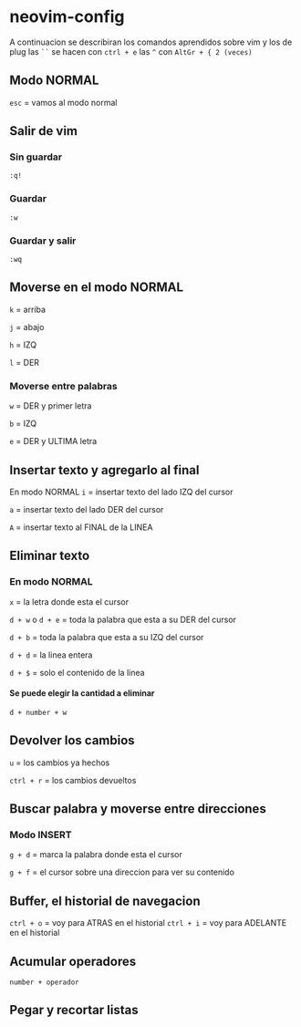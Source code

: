 # neovim-config

A continuacion se describiran los comandos aprendidos sobre vim y los de plug
las ` `` ` se hacen con `ctrl + e` las `^` con `AltGr + { 2 (veces)`

## Modo NORMAL
`esc` = vamos al modo normal

## Salir de vim
### Sin guardar
`:q!`
### Guardar 
`:w`
### Guardar y salir
`:wq`

## Moverse en el modo NORMAL
`k` = arriba

`j` = abajo

`h` = IZQ

`l` = DER

### Moverse entre palabras
`w` = DER y primer letra

`b` = IZQ

`e` = DER y ULTIMA letra

## Insertar texto y agregarlo al final
En modo NORMAL
`i` = insertar texto del lado IZQ del cursor

`a` = insertar texto del lado DER del cursor

`A` = insertar texto al FINAL de la LINEA

## Eliminar texto
### En modo NORMAL
`x` = la letra donde esta el cursor

`d + w` o `d + e` = toda la palabra que esta a su DER del cursor

`d + b` = toda la palabra que esta a su IZQ del cursor

`d + d` = la linea entera

`d + $` = solo el contenido de la linea

#### Se puede elegir la cantidad a eliminar
`d + number + w`

## Devolver los cambios
`u` = los cambios ya hechos

`ctrl + r` = los cambios devueltos

## Buscar palabra y moverse entre direcciones 
### Modo INSERT
`g + d` = marca la palabra donde esta el cursor

`g + f` = el cursor sobre una direccion para ver su contenido

## Buffer, el historial de navegacion
`ctrl + o` = voy para ATRAS en el historial 
`ctrl + i` = voy para ADELANTE en el historial

## Acumular operadores
`number + operador`

## Pegar y recortar listas


